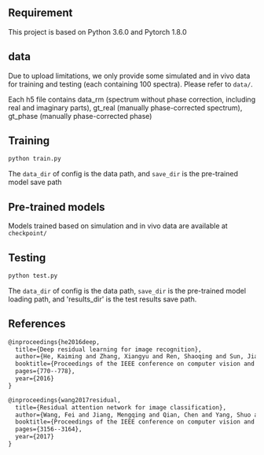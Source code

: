 ## Requirement

This project is based on Python 3.6.0 and Pytorch 1.8.0

## data

Due to upload limitations, we only provide some simulated and in vivo data for training and testing (each containing 100 spectra). Please refer to `data/`.

Each h5 file contains data_rm (spectrum without phase correction, including real and imaginary parts), gt_real (manually phase-corrected spectrum), gt_phase (manually phase-corrected phase)

## Training

```bash
python train.py
```

The `data_dir` of config is the data path, and `save_dir` is the pre-trained model save path

## Pre-trained models

Models trained based on simulation and in vivo data are available at `checkpoint/`

## Testing
```bash
python test.py
```

The `data_dir` of config is the data path, `save_dir` is the pre-trained model loading path, and 'results_dir' is the test results save path.

## References

```txt
@inproceedings{he2016deep,
  title={Deep residual learning for image recognition},
  author={He, Kaiming and Zhang, Xiangyu and Ren, Shaoqing and Sun, Jian},
  booktitle={Proceedings of the IEEE conference on computer vision and pattern recognition},
  pages={770--778},
  year={2016}
}

@inproceedings{wang2017residual,
  title={Residual attention network for image classification},
  author={Wang, Fei and Jiang, Mengqing and Qian, Chen and Yang, Shuo and Li, Cheng and Zhang, Honggang and Wang, Xiaogang and Tang, Xiaoou},
  booktitle={Proceedings of the IEEE conference on computer vision and pattern recognition},
  pages={3156--3164},
  year={2017}
}
```
